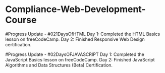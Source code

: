 # Compliance-Web-Development-Course
#Progress Update - #021DaysOfHTML
Day 1: Completed the HTML Basics lesson on freeCodeCamp.
Day 2: Finished Responsive Web Design certification.

#Progress Update - #02DaysOFJAVASCRIPT
Day 1: Completed the JavaScript Basics lesson on freeCodeCamp.
Day 2: Finished JavaScript Algorithms and Data Structures (Beta) Certification.
